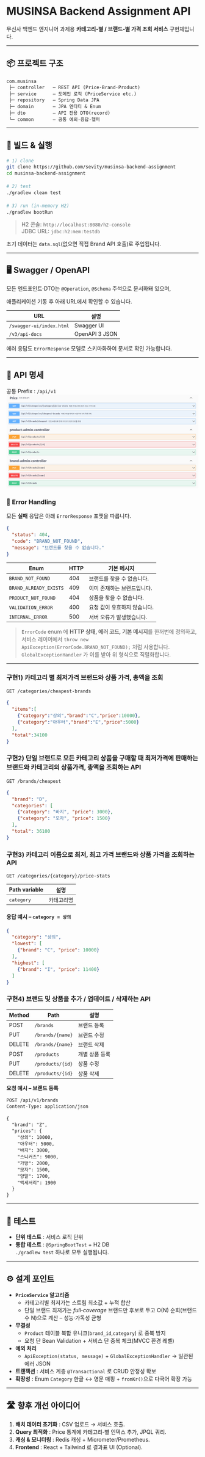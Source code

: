 
# MUSINSA Backend Assignment API

무신사 백엔드 엔지니어 과제용 **카테고리‑별 / 브랜드‑별 가격 조회 서비스** 구현체입니다.

---

## 📦 프로젝트 구조

```
com.musinsa
 ├─ controller   – REST API (Price·Brand·Product)
 ├─ service      – 도메인 로직 (PriceService etc.)
 ├─ repository   – Spring Data JPA
 ├─ domain       – JPA 엔티티 & Enum
 ├─ dto          – API 전용 DTO(record)
 └─ common       – 공통 예외·응답·헬퍼
```

---

## 🚀 빌드 & 실행

```bash
# 1) clone
git clone https://github.com/sevity/musinsa-backend-assignment
cd musinsa-backend-assignment

# 2) test
./gradlew clean test

# 3) run (in‑memory H2)
./gradlew bootRun
```

> H2 콘솔: `http://localhost:8080/h2-console`  
> JDBC URL: `jdbc:h2:mem:testdb`

초기 데이터는 `data.sql`(없으면 직접 Brand API 호출)로 주입됩니다.

---

## 🖥 Swagger / OpenAPI

모든 엔드포인트·DTO는 `@Operation`, `@Schema` 주석으로 문서화돼 있으며,

애플리케이션 기동 후 아래 URL에서 확인할 수 있습니다.

| URL | 설명 |
|-----|-----|
| `/swagger-ui/index.html` | Swagger UI |
| `/v3/api-docs` | OpenAPI 3 JSON |

에러 응답도 `ErrorResponse` 모델로 스키마화하여 문서로 확인 가능합니다.

---

## 🔗 API 명세

공통 Prefix : `/api/v1`
![api.png](api.png)


### 🔔 Error Handling

모든 **실패** 응답은 아래 `ErrorResponse` 포맷을 따릅니다.

```json
{
  "status": 404,
  "code": "BRAND_NOT_FOUND",
  "message": "브랜드를 찾을 수 없습니다."
}
```

| Enum                       | HTTP | 기본 메시지                           |
|---------------------------|------|---------------------------------------|
| `BRAND_NOT_FOUND`         | 404  | 브랜드를 찾을 수 없습니다.            |
| `BRAND_ALREADY_EXISTS`    | 409  | 이미 존재하는 브랜드입니다.           |
| `PRODUCT_NOT_FOUND`       | 404  | 상품을 찾을 수 없습니다.              |
| `VALIDATION_ERROR`        | 400  | 요청 값이 유효하지 않습니다.          |
| `INTERNAL_ERROR`          | 500  | 서버 오류가 발생했습니다.             |

> `ErrorCode` enum 에 **HTTP 상태, 에러 코드, 기본 메시지**를 한꺼번에 정의하고,  
> 서비스 레이어에서 `throw new ApiException(ErrorCode.BRAND_NOT_FOUND);` 처럼 사용합니다.  
> `GlobalExceptionHandler` 가 이를 받아 위 형식으로 직렬화합니다.

---

### 구현1) 카테고리 별 최저가격 브랜드와 상품 가격, 총액을 조회

```
GET /categories/cheapest-brands
```

```json
{
  "items":[
    {"category":"상의","brand":"C","price":10000},
    {"category":"아우터","brand":"E","price":5000}
  ],
  "total":34100
}
```

### 구현2) 단일 브랜드로 모든 카테고리 상품을 구매할 때 최저가격에 판매하는 브랜드와 카테고리의 상품가격, 총액을 조회하는 API

```
GET /brands/cheapest
```

```json
{
  "brand": "D",
  "categories": [
    {"category": "바지", "price": 3000},
    {"category": "모자", "price": 1500}
  ],
  "total": 36100
}
```
### 구현3) 카테고리 이름으로 최저, 최고 가격 브랜드와 상품 가격을 조회하는 API

```
GET /categories/{category}/price-stats
```

| Path variable | 설명      |
|---------------|-----------|
| `category`    | 카테고리명 |

#### 응답 예시 – `category = 상의`


```json
{
  "category": "상의",
  "lowest": [
    {"brand": "C", "price": 10000}
  ],
  "highest": [
    {"brand": "I", "price": 11400}
  ]
}
```



### 구현4) 브랜드 및 상품을 추가 / 업데이트 / 삭제하는 API

| Method | Path               | 설명             |
|--------|--------------------|------------------|
| POST   | `/brands`          | 브랜드 등록      |
| PUT    | `/brands/{name}`   | 브랜드 수정      |
| DELETE | `/brands/{name}`   | 브랜드 삭제      |
| POST   | `/products`        | 개별 상품 등록   |
| PUT    | `/products/{id}`   | 상품 수정        |
| DELETE | `/products/{id}`   | 상품 삭제        |

**요청 예시 – 브랜드 등록**

```http
POST /api/v1/brands
Content-Type: application/json

{
  "brand": "Z",
  "prices": {
    "상의": 10000,
    "아우터": 5000,
    "바지": 3000,
    "스니커즈": 9000,
    "가방": 2000,
    "모자": 1500,
    "양말": 1700,
    "액세서리": 1900
  }
}
```

---

## 🧪 테스트

* **단위 테스트** : 서비스 로직 단위
* **통합 테스트** : `@SpringBootTest` + H2 DB  
  `./gradlew test` 하나로 모두 실행됩니다.

---

## ⚙️ 설계 포인트

* **`PriceService` 알고리즘**
    * 카테고리별 최저가는 스트림 최소값 + 누적 합산
    * 단일 브랜드 최저가는 _full‑coverage_ 브랜드만 후보로 두고 O(N) 순회(브랜드 수 N)으로 계산 – 성능·가독성 균형
* **무결성**
    * `Product` 테이블 복합 유니크(`brand_id`,`category`) 로 중복 방지
    * 요청 단 Bean Validation + 서비스 단 중복 체크(MVCC 환경 레벨)
* **예외 처리**
    * `ApiException(status, message)` + `GlobalExceptionHandler` → 일관된 에러 JSON
* **트랜잭션** : 서비스 계층 `@Transactional` 로 CRUD 안정성 확보
* **확장성** : Enum `Category` 한글 ↔︎ 영문 매핑 + `fromKr()`으로 다국어 확장 가능

---

## 🛣️ 향후 개선 아이디어

1. **배치 데이터 초기화** : CSV 업로드 → 서비스 호출.
2. **Query 최적화** : Price 통계에 카테고리‑별 인덱스 추가, JPQL 쿼리.
3. **캐싱 & 모니터링** : Redis 캐싱 + Micrometer/Prometheus.
5. **Frontend** : React + Tailwind 로 결과표 UI (Optional).


